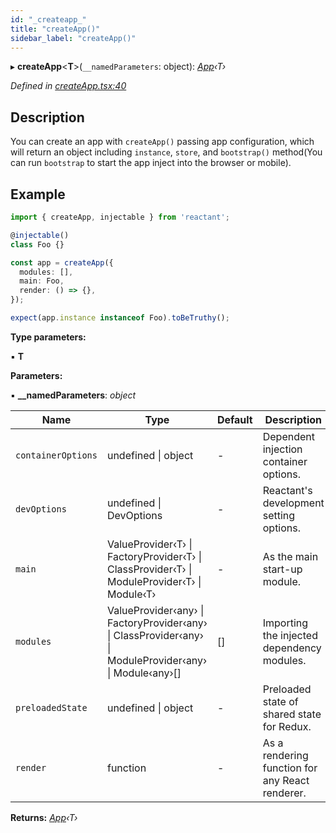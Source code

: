 ```yaml
---
id: "_createapp_"
title: "createApp()"
sidebar_label: "createApp()"
---
```


▸ **createApp**<**T**>(`__namedParameters`: object): *[App](../interfaces/_interfaces_.app.md)‹T›*

*Defined in [createApp.tsx:40](https://github.com/unadlib/reactant/blob/a019d587/packages/reactant/src/createApp.tsx#L40)*

## Description

You can create an app with `createApp()` passing app configuration,
which will return an object including `instance`, `store`,
and `bootstrap()` method(You can run `bootstrap` to start the app inject into the browser or mobile).

## Example

```ts
import { createApp, injectable } from 'reactant';

@injectable()
class Foo {}

const app = createApp({
  modules: [],
  main: Foo,
  render: () => {},
});

expect(app.instance instanceof Foo).toBeTruthy();
```

**Type parameters:**

▪ **T**

**Parameters:**

▪ **__namedParameters**: *object*

Name | Type | Default | Description |
------ | ------ | ------ | ------ |
`containerOptions` | undefined &#124; object | - | Dependent injection container options. |
`devOptions` | undefined &#124; DevOptions | - | Reactant's development setting options. |
`main` | ValueProvider‹T› &#124; FactoryProvider‹T› &#124; ClassProvider‹T› &#124; ModuleProvider‹T› &#124; Module‹T› | - | As the main start-up module. |
`modules` | ValueProvider‹any› &#124; FactoryProvider‹any› &#124; ClassProvider‹any› &#124; ModuleProvider‹any› &#124; Module‹any›[] | [] | Importing the injected dependency modules. |
`preloadedState` | undefined &#124; object | - | Preloaded state of shared state for Redux. |
`render` | function | - | As a rendering function for any React renderer. |

**Returns:** *[App](../interfaces/_interfaces_.app.md)‹T›*
